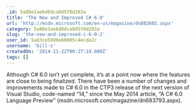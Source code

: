 ```yaml
---
_id: 5a88e1aebd6dca0d5f0d283a
title: 'The New and Improved C# 6.0'
url: 'http://msdn.microsoft.com/en-us/magazine/dn802602.aspx'
category: 5a88e1aebd6dca0d5f0d283a
slug: 'the-new-and-improved-c-6-0-2'
user_id: 5a83ce59d6eb0005c4ecda2c
username: 'bill-s'
createdOn: '2014-11-22T00:27:19.000Z'
tags: []
---
```


Although C# 6.0 isn’t yet complete, it’s at a point now where the features are close to being finalized. There have been a number of changes and improvements made to C# 6.0 in the CTP3 release of the next version of Visual Studio, code-named “14,” since the May 2014 article, “A C# 6.0 Language Preview” (msdn.microsoft.com/magazine/dn683793.aspx).
